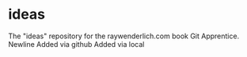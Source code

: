# ideas
The "ideas" repository for the raywenderlich.com book Git Apprentice.
Newline
Added via github
Added via local
